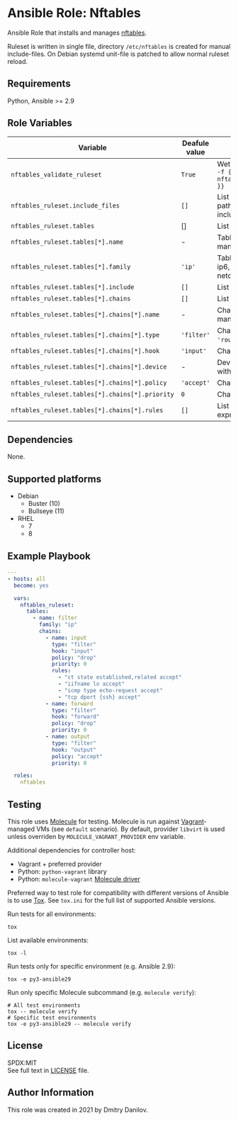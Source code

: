 Ansible Role: Nftables
======================

Ansible Role that installs and manages [nftables](https://wiki.nftables.org/wiki-nftables/index.php/Main_Page).

Ruleset is written in single file, directory `/etc/nftables` is created for manual include-files. On Debian systemd unit-file is patched to allow normal ruleset reload.

Requirements
------------

Python, Ansible >= 2.9

Role Variables
--------------

|Variable|Deafule value|Description|
|-|-|-|
|`nftables_validate_ruleset`|`True`|Wether to run `nft -c -f {{ nftables_ruleset_path }}`|
|`nftables_ruleset.include_files`|`[]`|List of include files path for generic level include statements|
|`nftables_ruleset.tables`|[]|List of tables|
|`nftables_ruleset.tables[*].name`|-|Table name, mandatory|
|`nftables_ruleset.tables[*].family`|`'ip'`|Table family: ip, arp, ip6, bridge, inet, netdev|
|`nftables_ruleset.tables[*].include`|`[]`|List of inlude file paths|
|`nftables_ruleset.tables[*].chains`|`[]`|List of chains in table|
|`nftables_ruleset.tables[*].chains[*].name`|-|Chain name, mandatory|
|`nftables_ruleset.tables[*].chains[*].type`|`'filter'`|Chain type: `'filter'`, `'route'`, `'nat'`|
|`nftables_ruleset.tables[*].chains[*].hook`|`'input'`|Chain hook|
|`nftables_ruleset.tables[*].chains[*].device`|-|Device associated with chain|
|`nftables_ruleset.tables[*].chains[*].policy`|`'accept'`|Chain policy action|
|`nftables_ruleset.tables[*].chains[*].priority`|`0`|Chain priority|
|`nftables_ruleset.tables[*].chains[*].rules`|`[]`|List of rule expressions|

Dependencies
------------

None.

Supported platforms
-------------------

* Debian
  * Buster (10)
  * Bullseye (11)
* RHEL
  * 7
  * 8

Example Playbook
----------------

```yaml
---
- hosts: all
  become: yes

  vars:
    nftables_ruleset:
      tables:
        - name: filter
          family: "ip"
          chains:
            - name: input
              type: "filter"
              hook: "input"
              policy: "drop"
              priority: 0
              rules:
                - "ct state established,related accept"
                - "iifname lo accept"
                - "icmp type echo-request accept"
                - "tcp dport {ssh} accept"
            - name: forward
              type: "filter"
              hook: "forward"
              policy: "drop"
              priority: 0
            - name: output
              type: "filter"
              hook: "output"
              policy: "accept"
              priority: 0

  roles:
    nftables
```

Testing
-------

This role uses [Molecule](https://molecule.readthedocs.io/en/stable/) for testing. Molecule is run against [Vagrant](https://www.vagrantup.com/docs)-managed VMs (see `default` scenario). By default, provider `libvirt` is used unless overriden by `MOLECULE_VAGRANT_PROVIDER` env variable.

Additional dependencies for controller host:
* Vagrant + preferred provider
* Python: `python-vagrant` library
* Python: `molecule-vagrant` [Molecule driver](https://github.com/ansible-community/molecule-vagrant)

Preferred way to test role for compatibility with different versions of Ansible is to use [Tox](https://tox.wiki/en/stable/). See `tox.ini` for the full list of supported Ansible versions.

Run tests for all environments:
```
tox
```

List available environments:
```
tox -l
```

Run tests only for specific environment (e.g. Ansible 2.9):
```
tox -e py3-ansible29
```

Run only specific Molecule subcommand (e.g. `molecule verify`):

```
# All test environments
tox -- molecule verify
# Specific test environments
tox -e py3-ansible29 -- molecule verify
```

License
-------

SPDX:MIT  
See full text in [LICENSE](LICENSE) file.

Author Information
------------------

This role was created in 2021 by Dmitry Danilov.
